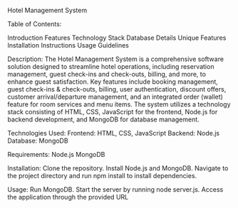 Hotel Management System

Table of Contents:

Introduction
Features
Technology Stack
Database Details
Unique Features
Installation Instructions
Usage Guidelines

Description: The Hotel Management System is a comprehensive software solution designed to streamline hotel operations, including reservation management, guest check-ins and check-outs, billing, and more, to enhance guest satisfaction. Key features include booking management, guest check-ins & check-outs, billing, user authentication, discount offers, customer arrival/departure management, and an integrated order (wallet) feature for room services and menu items. The system utilizes a technology stack consisting of HTML, CSS, JavaScript for the frontend, Node.js for backend development, and MongoDB for database management.

Technologies Used: Frontend: HTML, CSS, JavaScript Backend: Node.js Database: MongoDB

Requirements:
Node.js
MongoDB

Installation:
Clone the repository.
Install Node.js and MongoDB.
Navigate to the project directory and run npm install to install dependencies.

Usage:
Run MongoDB.
Start the server by running node server.js.
Access the application through the provided URL
